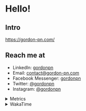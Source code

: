# Hello!

## Intro

<https://gordon-pn.com/>

## Reach me at

- LinkedIn: [gordonpn](https://www.linkedin.com/in/gordonpn/)
- Email: [contact@gordon-pn.com](mailto:contact@gordon-pn.com)
- Facebook Messenger: [gordonpn](https://www.messenger.com/t/Gordonpn)
- Twitter: [@gordonpn](https://twitter.com/Gordonpn)
- Instagram: [@gordonpn](https://www.instagram.com/gordonpn/)

<details>
  <summary>Metrics</summary>

  <img align="center" src="https://github.com/gordonpn/gordonpn/blob/master/github-metrics.svg" alt="GitHub Metrics">

</details>

<details>
  <summary>WakaTime</summary>

  <!--START_SECTION:waka-->
📊 **This Week I Spent My Time On** 

```text
💬 Programming Languages: 
Java                     19 hrs 5 mins       ████████████░░░░░░░░░░░░░   49.86 % 
Other                    12 hrs 59 mins      ████████░░░░░░░░░░░░░░░░░   33.93 % 
CSS                      2 hrs               █░░░░░░░░░░░░░░░░░░░░░░░░   05.27 % 
JavaScript               1 hr 55 mins        █░░░░░░░░░░░░░░░░░░░░░░░░   05.02 % 
Makefile                 35 mins             ░░░░░░░░░░░░░░░░░░░░░░░░░   01.56 % 

🔥 Editors: 
Chrome                   17 hrs 47 mins      ████████████░░░░░░░░░░░░░   46.47 % 
IntelliJ IDEA            8 hrs 36 mins       ██████░░░░░░░░░░░░░░░░░░░   22.49 % 
iTerm2                   5 hrs 53 mins       ████░░░░░░░░░░░░░░░░░░░░░   15.38 % 
Slack                    2 hrs 32 mins       ██░░░░░░░░░░░░░░░░░░░░░░░   06.63 % 
VS Code                  1 hr 10 mins        █░░░░░░░░░░░░░░░░░░░░░░░░   03.05 % 
```


 Last Updated on 10/04/2025 16:29:23 UTC
<!--END_SECTION:waka-->
</details>

